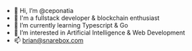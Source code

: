 - 👋 Hi, I’m @ceponatia
- 👀 I'm a fullstack developer & blockchain enthusiast
- 🌱 I’m currently learning Typescript & Go
- 💞️ I’m interested in Artificial Intelligence & Web Development
- 📫 brian@snarebox.com
